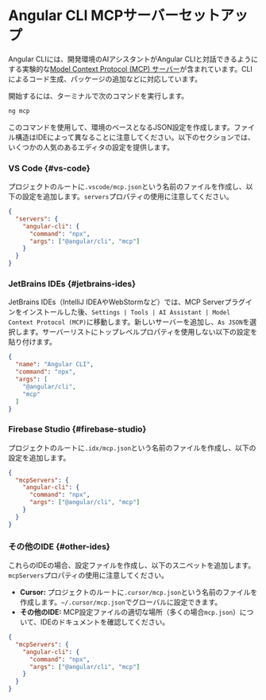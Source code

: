 # Angular CLI MCPサーバーセットアップ
Angular CLIには、開発環境のAIアシスタントがAngular CLIと対話できるようにする実験的な[Model Context Protocol (MCP) サーバー](https://modelcontextprotocol.io/)が含まれています。CLIによるコード生成、パッケージの追加などに対応しています。

開始するには、ターミナルで次のコマンドを実行します。

```bash
ng mcp
```

このコマンドを使用して、環境のベースとなるJSON設定を作成します。ファイル構造はIDEによって異なることに注意してください。以下のセクションでは、いくつかの人気のあるエディタの設定を提供します。

### VS Code {#vs-code}
プロジェクトのルートに`.vscode/mcp.json`という名前のファイルを作成し、以下の設定を追加します。`servers`プロパティの使用に注意してください。

```json
{
  "servers": {
    "angular-cli": {
      "command": "npx",
      "args": ["@angular/cli", "mcp"]
    }
  }
}
```

### JetBrains IDEs {#jetbrains-ides}
JetBrains IDEs（IntelliJ IDEAやWebStormなど）では、MCP Serverプラグインをインストールした後、`Settings | Tools | AI Assistant | Model Context Protocol (MCP)`に移動します。新しいサーバーを追加し、`As JSON`を選択します。サーバーリストにトップレベルプロパティを使用しない以下の設定を貼り付けます。

```json
{
  "name": "Angular CLI",
  "command": "npx",
  "args": [
    "@angular/cli",
    "mcp"
  ]
}
```

### Firebase Studio {#firebase-studio}
プロジェクトのルートに`.idx/mcp.json`という名前のファイルを作成し、以下の設定を追加します。
```json
{
  "mcpServers": {
    "angular-cli": {
      "command": "npx",
      "args": ["@angular/cli", "mcp"]
    }
  }
}
```

### その他のIDE {#other-ides}
これらのIDEの場合、設定ファイルを作成し、以下のスニペットを追加します。`mcpServers`プロパティの使用に注意してください。
*   **Cursor:** プロジェクトのルートに`.cursor/mcp.json`という名前のファイルを作成します。`~/.cursor/mcp.json`でグローバルに設定できます。
*   **その他のIDE:** MCP設定ファイルの適切な場所（多くの場合`mcp.json`）について、IDEのドキュメントを確認してください。

```json
{
  "mcpServers": {
    "angular-cli": {
      "command": "npx",
      "args": ["@angular/cli", "mcp"]
    }
  }
}
```
